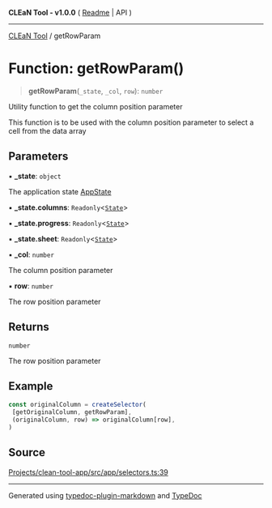 **CLEaN Tool - v1.0.0** ( [Readme](../README.md) \| API )

***

[CLEaN Tool](../exports.md) / getRowParam

# Function: getRowParam()

> **getRowParam**(`_state`, `_col`, `row`): `number`

Utility function to get the column position parameter

This function is to be used with the column position parameter to select a cell from the data array

## Parameters

▪ **\_state**: `object`

The application state [AppState](../type-aliases/AppState.md)

▪ **\_state.columns**: `Readonly`\<[`State`](../private/interfaces/State.md)\>

▪ **\_state.progress**: `Readonly`\<[`State`](../private/interfaces/State.md)\>

▪ **\_state.sheet**: `Readonly`\<[`State`](../interfaces/State.md)\>

▪ **\_col**: `number`

The column position parameter

▪ **row**: `number`

The row position parameter

## Returns

`number`

The row position parameter

## Example

```ts
const originalColumn = createSelector(
 [getOriginalColumn, getRowParam],
 (originalColumn, row) => originalColumn[row],
)
```

## Source

[Projects/clean-tool-app/src/app/selectors.ts:39](https://github.com/yuckyh/clean-tool-app/)

***

Generated using [typedoc-plugin-markdown](https://www.npmjs.com/package/typedoc-plugin-markdown) and [TypeDoc](https://typedoc.org/)
